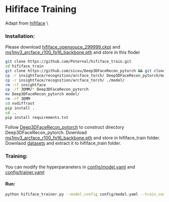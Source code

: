 # Hififace Training

Adapt from [hififace](https://github.com/mindslab-ai/hififace) \


### Installation:
Please download [hififace_opensouce_299999.ckpt](https://drive.google.com/file/d/1tZitaNRDaIDK1MPOaQJJn5CivnEIKMnB/view?usp=sharing) and [ms1mv3_arcface_r100_fp16_backbone.pth](https://1drv.ms/u/s!AswpsDO2toNKq0lWY69vN58GR6mw?e=p9Ov5d)  and store in this floder

```bash
git clone https://github.com/Peternal/hififace_train.git 
cd hififace_train
git clone https://github.com/sicxu/Deep3DFaceRecon_pytorch && git clone https://github.com/NVlabs/nvdiffrast && git clone https://github.com/deepinsight/insightface.git
cp -r insightface/recognition/arcface_torch/ Deep3DFaceRecon_pytorch/models/
cp -r insightface/recognition/arcface_torch/ ./model/
rm -rf insightface
cp -rf 3DMM/* Deep3DFaceRecon_pytorch
mv Deep3DFaceRecon_pytorch model/
rm -rf 3DMM
cd nvdiffrast
pip install .
cd ..
pip install requirements.txt
```
Follow [Deep3DFaceRecon_pytorch](https://github.com/sicxu/Deep3DFaceRecon_pytorch) to construct directory Deep3DFaceRecon_pytorch.
Download [ms1mv3_arcface_r100_fp16_backbone.pth](https://1drv.ms/u/s!AswpsDO2toNKq0lWY69vN58GR6mw?e=p9Ov5d) and store in hififace_train folder.
Downlaod [datasets](https://drive.google.com/file/d/1hPqQppICS6t3PF2ftTeRdkJFXxIeE4N9/view?usp=sharing) and extract it to hififace_train folder.

### Training:
You can modify the hyperparaneters in [config/model.yaml](config/model.yaml) and [config/trainer.yaml](config/trainer.yaml)

#### Run:
```bash
python hififace_trainer.py --model_config config/model.yaml --train_config config/trainer.yaml -n hififace
```

